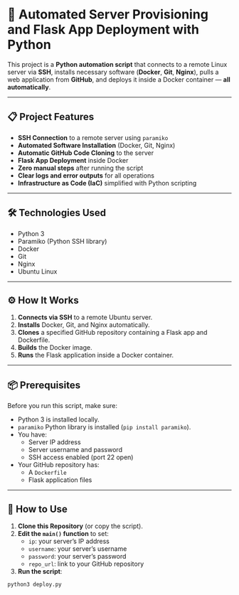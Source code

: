 # 🚀 Automated Server Provisioning and Flask App Deployment with Python

This project is a **Python automation script** that connects to a remote Linux server via **SSH**, installs necessary software (**Docker**, **Git**, **Nginx**), pulls a web application from **GitHub**, and deploys it inside a Docker container — **all automatically**.

---

## 📋 Project Features

- **SSH Connection** to a remote server using `paramiko`
- **Automated Software Installation** (Docker, Git, Nginx)
- **Automatic GitHub Code Cloning** to the server
- **Flask App Deployment** inside Docker
- **Zero manual steps** after running the script
- **Clear logs and error outputs** for all operations
- **Infrastructure as Code (IaC)** simplified with Python scripting

---

## 🛠 Technologies Used

- Python 3
- Paramiko (Python SSH library)
- Docker
- Git
- Nginx
- Ubuntu Linux

---

## ⚙️ How It Works

1. **Connects via SSH** to a remote Ubuntu server.
2. **Installs** Docker, Git, and Nginx automatically.
3. **Clones** a specified GitHub repository containing a Flask app and Dockerfile.
4. **Builds** the Docker image.
5. **Runs** the Flask application inside a Docker container.

---

## 📦 Prerequisites

Before you run this script, make sure:

- Python 3 is installed locally.
- `paramiko` Python library is installed (`pip install paramiko`).
- You have:
  - Server IP address
  - Server username and password
  - SSH access enabled (port 22 open)
- Your GitHub repository has:
  - A `Dockerfile`
  - Flask application files

---

## 🚀 How to Use

1. **Clone this Repository** (or copy the script).
2. **Edit the `main()` function** to set:
   - `ip`: your server’s IP address
   - `username`: your server’s username
   - `password`: your server’s password
   - `repo_url`: link to your GitHub repository
3. **Run the script**:

```bash
python3 deploy.py
